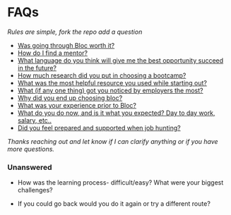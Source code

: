 # FAQs
_Rules are simple, fork the repo add a question_

- [Was going through Bloc worth it?](https://github.com/brianllamar/ama/blob/master/was-bloc-worth-it.md)
- [How do I find a mentor?](https://github.com/brianllamar/ama/blob/master/how-to-find-a-mentor.md)
- [What language do you think will give me the best opportunity succeed in the future?](https://github.com/brianllamar/ama/blob/master/best-language-to-succeed-in-the-future.md)
- [How much research did you put in choosing a bootcamp?](https://github.com/bdougie/ama/blob/master/why-bloc.md)
- [What was the most helpful resource you used while starting out?](https://github.com/brianllamar/ama/tree/master)
- [What (if any one thing) got you noticed by employers the most?](https://github.com/brianllamar/ama/blob/master/what-is-the-one-thing-that-got-you-noticed.md)
- [Why did you end up choosing bloc?](https://github.com/bdougie/ama/blob/master/why-bloc.md)
- [What was your experience prior to Bloc?](https://github.com/bdougie/ama/blob/master/what-was-your-experience-prior)
- [What do you do now, and is it what you expected? Day to day work, salary, etc..](https://github.com/bdougie/ama/blob/master/what-do-you-do-now)
- [Did you feel prepared and supported when job hunting?]()

_Thanks reaching out and let know if I can clarify anything or if you have more questions._

### Unanswered

- How was the learning process- difficult/easy? What were your biggest challenges?

- If you could go back would you do it again or try a different route?
